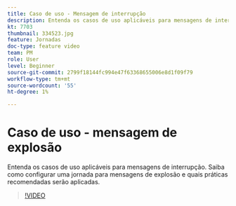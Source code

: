 ```yaml
---
title: Caso de uso - Mensagem de interrupção
description: Entenda os casos de uso aplicáveis para mensagens de interrupção. Saiba como configurar uma jornada para mensagens de explosão e quais práticas recomendadas serão aplicadas.
kt: 7703
thumbnail: 334523.jpg
feature: Jornadas
doc-type: feature video
team: PM
role: User
level: Beginner
source-git-commit: 2799f18144fc994e47f63368655006e8d1f09f79
workflow-type: tm+mt
source-wordcount: '55'
ht-degree: 1%

---
```


# Caso de uso - mensagem de explosão

Entenda os casos de uso aplicáveis para mensagens de interrupção. Saiba como configurar uma jornada para mensagens de explosão e quais práticas recomendadas serão aplicadas.

>[!VIDEO](https://video.tv.adobe.com/v/334523?quality=12)
